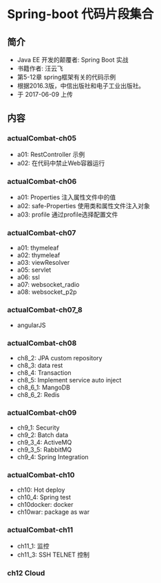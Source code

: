 # Spring-boot 代码片段集合

## 简介

 - Java EE 开发的颠覆者: Spring Boot 实战
 - 书籍作者: 汪云飞
 - 第5-12章 spring框架有关的代码示例
 - 根据2016.3版，中信出版社和电子工业出版社。
 - 于 2017-06-09 上传

## 内容

### actualCombat-ch05

- a01: RestController 示例
- a02: 在代码中禁止Web容器运行

### actualCombat-ch06

- a01: Properties 注入属性文件中的值
- a02: safe-Properties 使用类和属性文件注入对象
- a03: profile 通过profile选择配置文件

### actualCombat-ch07

- a01: thymeleaf
- a02: thymeleaf
- a03: viewResolver
- a05: servlet
- a06: ssl
- a07: websocket_radio
- a08: websocket_p2p

### actualCombat-ch07_8

- angularJS

### actualCombat-ch08

- ch8_2: JPA custom repository
- ch8_3: data rest
- ch8_4: Transaction
- ch8_5: Implement service auto inject
- ch8_6_1: MangoDB
- ch8_6_2: Redis

### actualCombat-ch09

- ch9_1: Security
- ch9_2: Batch data
- ch9_3_4: ActiveMQ
- ch9_3_5: RabbitMQ
- ch9_4: Spring Integration

### actualCombat-ch10

- ch10: Hot deploy
- ch10_4: Spring test
- ch10docker: docker
- ch10war: package as war

### actualCombat-ch11

- ch11_1: 监控
- ch11_3: SSH TELNET 控制

### ch12 Cloud
